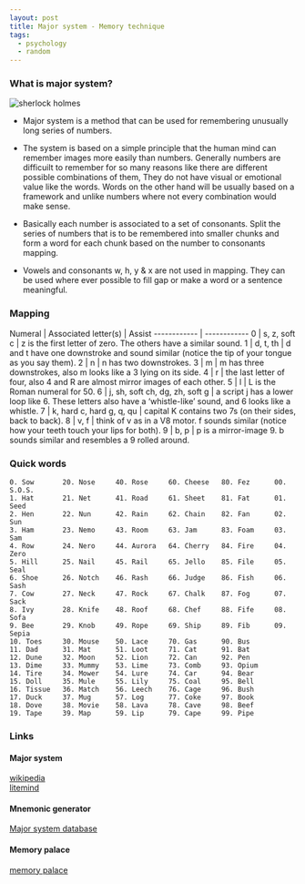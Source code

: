 ```yaml
---
layout: post
title: Major system - Memory technique
tags:
  - psychology
  - random
---
```

### What is major system?
![sherlock holmes](../../../assets/images/sherlock-holmes.jpg)

* Major system is a method that can be used for remembering unusually long series of numbers. 

* The system is based on a simple principle that the human mind can remember images more easily than numbers. Generally numbers are difficuilt to remember for so many reasons like there are different possible combinations of them, They do not have visual or emotional value like the words. Words on the other hand will be usually based on a framework and unlike numbers where not every combination would make sense.

* Basically each number is associated to a set of consonants. Split the series of numbers that is to be remembered into smaller chunks and form a word for each chunk based on the number to consonants mapping.

* Vowels and consonants w, h, y & x are not used in mapping. They can be used where ever possible to fill gap or make a word or a sentence meaningful.


### Mapping

Numeral | Associated letter(s) | Assist
------------ | ------------
0	| s, z, soft c |	z is the first letter of zero. The others have a similar sound.
1	| d, t, th |	d and t have one downstroke and sound similar (notice the tip of your tongue as you say them).
2	| n	| n has two downstrokes.
3	| m	| m has three downstrokes, also m looks like a 3 lying on its side.
4	| r	| the last letter of four, also 4 and R are almost mirror images of each other.
5	| l	| L is the Roman numeral for 50.
6	| j, sh, soft ch, dg, zh, soft g |	a script j has a lower loop like 6. These letters also have a ‘whistle-like’ sound, and 6 looks like a whistle.
7	| k, hard c, hard g, q, qu |	capital K contains two 7s (on their sides, back to back).
8	| v, f |	think of v as in a V8 motor. f sounds similar (notice how your teeth touch your lips for both).
9	| b, p	| p is a mirror-image 9. b sounds similar and resembles a 9 rolled around.

### Quick words

```
0. Sow       20. Nose     40. Rose     60. Cheese   80. Fez      00. S.O.S.   
1. Hat       21. Net      41. Road     61. Sheet    81. Fat      01. Seed     
2. Hen       22. Nun      42. Rain     62. Chain    82. Fan      02. Sun      
3. Ham       23. Nemo     43. Room     63. Jam      83. Foam     03. Sam      
4. Row       24. Nero     44. Aurora   64. Cherry   84. Fire     04. Zero     
5. Hill      25. Nail     45. Rail     65. Jello    85. File     05. Seal     
6. Shoe      26. Notch    46. Rash     66. Judge    86. Fish     06. Sash     
7. Cow       27. Neck     47. Rock     67. Chalk    87. Fog      07. Sack     
8. Ivy       28. Knife    48. Roof     68. Chef     88. Fife     08. Sofa     
9. Bee       29. Knob     49. Rope     69. Ship     89. Fib      09. Sepia    
10. Toes     30. Mouse    50. Lace     70. Gas      90. Bus                   
11. Dad      31. Mat      51. Loot     71. Cat      91. Bat                   
12. Dune     32. Moon     52. Lion     72. Can      92. Pen                   
13. Dime     33. Mummy    53. Lime     73. Comb     93. Opium                 
14. Tire     34. Mower    54. Lure     74. Car      94. Bear                  
15. Doll     35. Mule     55. Lily     75. Coal     95. Bell                  
16. Tissue   36. Match    56. Leech    76. Cage     96. Bush                  
17. Duck     37. Mug      57. Log      77. Coke     97. Book                  
18. Dove     38. Movie    58. Lava     78. Cave     98. Beef                  
19. Tape     39. Map      59. Lip      79. Cape     99. Pipe 
```

### Links
#### Major system
[wikipedia](https://en.wikipedia.org/wiki/Mnemonic_major_system) \
[litemind](https://litemind.com/major-system)

#### Mnemonic generator
[Major system database](https://major-system.info/en)

#### Memory palace
[memory palace](https://litemind.com/memory-palace)